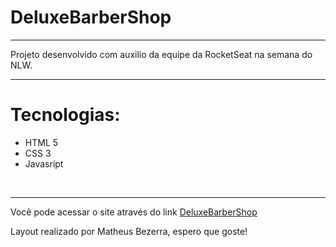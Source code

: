 <h1 style="text-align: ;"> DeluxeBarberShop </h1>
<hr>
<p> Projeto desenvolvido com auxilio da equipe da RocketSeat na semana do NLW. </p>
<hr>
<h1> Tecnologias: </h1>
<ul>
  <li> HTML 5</li>
  <li> CSS 3 </li>
  <li> Javasript </li>
</ul>
<br>
<hr>
<p>Você pode acessar o site através  do link <a href="https://matheus-bezerra.github.io/deluxeBarberShop" target="_blank"> DeluxeBarberShop </a>
<p> Layout realizado por Matheus Bezerra, espero que goste!

